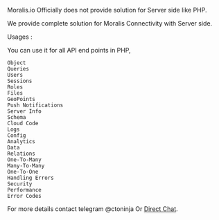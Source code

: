 Moralis.io Officially does not provide solution for Server side like PHP.

We provide complete solution for Moralis Connectivity with Server side.

Usages :

You can use it for all API end points in PHP, 
```
Object
Queries
Users
Sessions
Roles
Files
GeoPoints
Push Notifications
Server Info
Schema
Cloud Code
Logs
Config
Analytics
Data
Relations
One-To-Many
Many-To-Many
One-To-One
Handling Errors
Security
Performance
Error Codes
```

For more details contact telegram @ctoninja
Or  [Direct Chat](https://tawk.to/chat/5aa0f7f7d7591465c708600e/1fq15nnhq).

